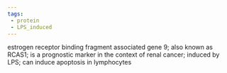 ```yaml
---
tags:
 - protein
 - LPS_induced
---
```

estrogen receptor binding fragment associated gene 9; 
also known as RCAS1;
is a prognostic marker in the context of renal cancer; 
induced by LPS; 
can induce apoptosis in lymphocytes